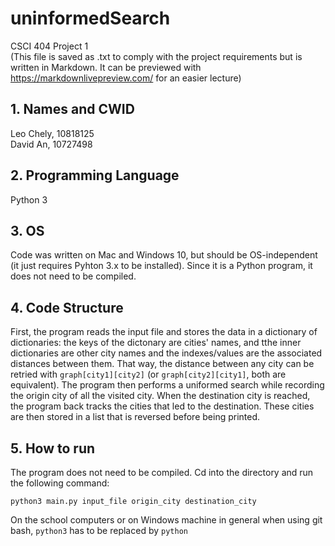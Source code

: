 # uninformedSearch
CSCI 404 Project 1  
(This file is saved as .txt to comply with the project requirements but is written in Markdown. It can be previewed with https://markdownlivepreview.com/ for an easier lecture)

## 1. Names and CWID
Leo Chely, 10818125  
David An, 10727498

## 2. Programming Language
Python 3

## 3. OS
Code was written on Mac and Windows 10, but should be OS-independent (it just requires Pyhton 3.x to be installed). Since it is a Python program, it does not need to be compiled.

## 4. Code Structure
First, the program reads the input file and stores the data in a dictionary of dictionaries: the keys of the dictonary are cities' names, and tthe inner dictionaries are other city names and the indexes/values 
are the associated distances between them. That way, the distance between any city can be retried with `graph[city1][city2]` (or `graph[city2][city1]`, both are equivalent). The program then performs a 
uniformed search while recording the origin city of all the visited city. When the destination city is reached, the program back tracks the cities that led to the destination. These cities are then stored 
in a list that is reversed before being printed.

## 5. How to run
The program does not need to be compiled. Cd into the directory and run the following command:

`python3 main.py input_file origin_city destination_city`

On the school computers or on Windows machine in general when using git bash, `python3` has to be replaced by `python`  




